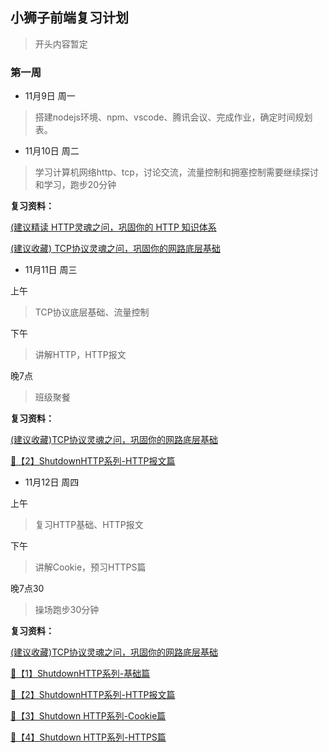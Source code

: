 ## 小狮子前端复习计划
>开头内容暂定

### 第一周

-  11月9日 周一

>搭建nodejs环境、npm、vscode、腾讯会议、完成作业，确定时间规划表。


- 11月10日 周二

>学习计算机网络http、tcp，讨论交流，流量控制和拥塞控制需要继续探讨和学习，跑步20分钟

**复习资料：**

<a href="https://juejin.im/post/6844904100035821575">(建议精读 HTTP灵魂之问，巩固你的 HTTP 知识体系</a>

<a href="https://juejin.im/post/6844904070889603085">(建议收藏) TCP协议灵魂之问，巩固你的网路底层基础</a>




- 11月11日 周三

上午

>TCP协议底层基础、流量控制

下午

>讲解HTTP，HTTP报文

晚7点 

>班级聚餐

**复习资料：**

<a href="https://juejin.im/post/6844904070889603085">(建议收藏)TCP协议灵魂之问，巩固你的网路底层基础</a>

<a href="https://juejin.im/post/6844904168549777422">🐲【2】ShutdownHTTP系列-HTTP报文篇</a>



- 11月12日 周四

上午

>复习HTTP基础、HTTP报文


下午

>讲解Cookie，预习HTTPS篇

晚7点30

>操场跑步30分钟

**复习资料：**

<a href="https://juejin.im/post/6844904070889603085">(建议收藏)TCP协议灵魂之问，巩固你的网路底层基础</a>

<a href="https://juejin.im/post/6844904127466569736">🐲【1】ShutdownHTTP系列-基础篇</a>

<a href="https://juejin.im/post/6844904168549777422">🐲【2】ShutdownHTTP系列-HTTP报文篇</a>

<a href="https://juejin.im/post/6861605642256252936">🐲【3】Shutdown HTTP系列-Cookie篇</a>

<a href="https://juejin.im/post/6889068972542459917">🐲【4】Shutdown HTTP系列-HTTPS篇</a>